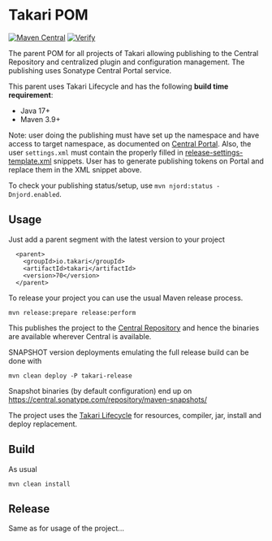 # Takari POM

[![Maven Central](https://img.shields.io/maven-central/v/io.takari/takari.svg?label=Maven%20Central)](https://search.maven.org/artifact/io.takari/takari)
[![Verify](https://github.com/takari/takari-pom/actions/workflows/ci.yml/badge.svg)](https://github.com/takari/takari-pom/actions/workflows/ci.yml)


The parent POM for all projects of Takari allowing publishing to the Central
Repository and centralized plugin and configuration management. The publishing
uses Sonatype Central Portal service.

This parent uses Takari Lifecycle and has the following **build time requirement**:
* Java 17+
* Maven 3.9+

Note: user doing the publishing must have set up the namespace and have access to
target namespace, as documented on [Central Portal](https://central.sonatype.org/register/central-portal/).
Also, the user `settings.xml` must contain the properly filled in [release-settings-template.xml](.mvn/release-settings-template.xml)
snippets. User has to generate publishing tokens on Portal and replace them in the
XML snippet above.

To check your publishing status/setup, use `mvn njord:status -Dnjord.enabled`.

## Usage

Just add a parent segment with the latest version to your project

```
  <parent>
    <groupId>io.takari</groupId>
    <artifactId>takari</artifactId>
    <version>70</version>
  </parent>
```

To release your project you can use the usual Maven release process.

```
mvn release:prepare release:perform
```

This publishes the project to the
[Central Repository](http://central.sonatype.org/) and hence the
binaries are available wherever Central is available.

SNAPSHOT version deployments emulating the full release build can be done with

```
mvn clean deploy -P takari-release
```

Snapshot binaries (by default configuration) end up on 
https://central.sonatype.com/repository/maven-snapshots/

The project uses the 
[Takari Lifecycle](http://takari.io/book/40-lifecycle.html) for resources,
compiler, jar, install and deploy replacement. 

## Build

As usual

```
mvn clean install
```

## Release

Same as for usage of the project...

